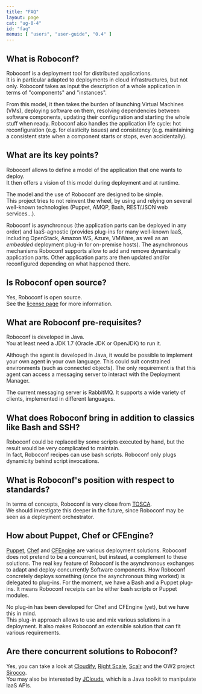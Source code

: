 ```yaml
---
title: "FAQ"
layout: page
cat: "ug-0-4"
id: "faq"
menus: [ "users", "user-guide", "0.4" ]
---
```


## What is Roboconf?

Roboconf is a deployment tool for distributed applications.  
It is in particular adapted to deployments in cloud infrastructures, but not only.
Roboconf takes as input the description of a whole application in terms of "components" and "instances".
  
From this model, it then takes the burden of launching Virtual Machines (VMs), deploying software on them, resolving dependencies 
between software components, updating their configuration and starting the whole stuff when ready. Roboconf also handles the 
application life cycle: hot reconfiguration (e.g. for elasticity issues) and consistency (e.g. maintaining a consistent state 
when a component starts or stops, even accidentally).


## What are its key points?

Roboconf allows to define a model of the application that one wants to deploy.  
It then offers a vision of this model during deployment and at runtime.

The model and the use of Roboconf are designed to be simple.  
This project tries to not reinvent the wheel, by using and relying on several well-known technologies
(Puppet, AMQP, Bash, REST/JSON web services...).

Roboconf is asynchronous (the application parts can be deployed in any order) and IaaS-agnostic (provides plug-ins for
many well-known IaaS, including OpenStack, Amazon WS, Azure, VMWare, as well as an *embedded* deployment plug-in for
on-premise hosts). The asynchronous mechanisms Roboconf supports allow to add and remove dynamically application parts. 
Other application parts are then updated and/or reconfigured depending on what happened there.


## Is Roboconf open source?

Yes, Roboconf is open source.  
See the [license page](../license.html) for more information.


## What are Roboconf pre-requisites?

Roboconf is developed in Java.  
You at least need a JDK 1.7 (Oracle JDK or OpenJDK) to run it.

Although the agent is developed in Java, it would be possible to implement your own agent in your own language.
This could suit constrained environments (such as connected objects). The only requirement is that this agent can
access a messaging server to interact with the Deployment Manager.

The current messaging server is RabbitMQ. It supports a wide variety of clients, implemented in different languages. 


## What does Roboconf bring in addition to classics like Bash and SSH?

Roboconf could be replaced by some scripts executed by hand, but the result would be very complicated to maintain.  
In fact, Roboconf recipes can use bash scripts. Roboconf only plugs dynamicity behind script invocations.


## What is Roboconf's position with respect to standards?

In terms of concepts, Roboconf is very close from [TOSCA](http://en.wikipedia.org/wiki/OASIS_TOSCA).  
We should investigate this deeper in the future, since Roboconf may be seen as a deployment orchestrator.


## How about Puppet, Chef or CFEngine?

[Puppet](http://puppetlabs.com/), [Chef](http://docs.opscode.com/) and [CFEngine](http://cfengine.com/) are various
deployment solutions. Roboconf does not pretend to be a concurrent, but instead, a complement to these solutions. 
The real key feature of Roboconf is the asynchronous exchanges to adapt and deploy concurrently Software components. How
Roboconf concretely deploys something (once the asynchronous thing worked) is delegated to plug-ins. For the moment, we have
a Bash and a Puppet plug-ins. It means Roboconf receipts can be either bash scripts or Puppet modules.

No plug-in has been developed for Chef and CFEngine (yet), but we have this in mind.  
This plug-in approach allows to use and mix various solutions in a deployment. It also
makes Roboconf an extensible solution that can fit various requirements.


## Are there concurrent solutions to Roboconf?

Yes, you can take a look at [Cloudify](http://getcloudify.org/), [Right Scale](http://www.rightscale.com/), [Scalr](http://www.scalr.com/)
and the OW2 project [Sirocco](http://wiki.sirocco.ow2.org/xwiki/bin/view/Main/WebHome).  
You may also be interested by [JClouds](http://jclouds.apache.org/), which is a Java toolkit to manipulate IaaS APIs.
